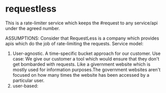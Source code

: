 # requestless

This is a rate-limiter service which keeps the #request to any service/api under the agreed number.

ASSUMPTIONS:
Consider that RequestLess is a company which provides apis which do the job of rate-limiting the requests.
Service model:
  1. User-agnostic. A time-specific bucket approach for our customer. 
    Use case: We give our customer a tool which would ensure that they don't get bombarded with requests. Like a givernment website which is mostly used for information purposes.The government websites aren't focused on how many times the website has been accessed by a particular user.
  2. user-based:
  
 
